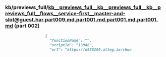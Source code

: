 ### kb/previews_full/kb__previews_full__kb__previews_full__kb__previews_full__flows__service-first__master-and-slot@guest.har.part009.md.part001.md.part001.md.part001.md (part 002)

```md
                  {
                    "functionName": "",
                    "scriptId": "13946",
                    "url": "https://n958200.alteg.io/chun
```

```
